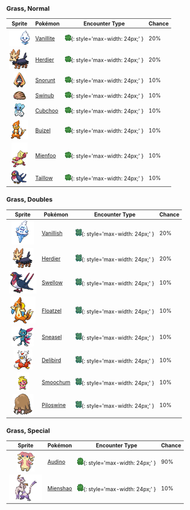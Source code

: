 

### Grass, Normal


| Sprite | Pokémon | Encounter Type | Chance |
| :---: | --- | :---: | --- |
| ![Vanillite](https://raw.githubusercontent.com/PokeAPI/sprites/master/sprites/pokemon/versions/generation-v/black-white/animated/582.gif) | [Vanillite](../pokemon/vanillite.md/) | ![Grass, Normal](../assets/encounter_types/grass_normal.png){: style='max-width: 24px;' } | 20% |
| ![Herdier](https://raw.githubusercontent.com/PokeAPI/sprites/master/sprites/pokemon/versions/generation-v/black-white/animated/507.gif) | [Herdier](../pokemon/herdier.md/) | ![Grass, Normal](../assets/encounter_types/grass_normal.png){: style='max-width: 24px;' } | 20% |
| ![Snorunt](https://raw.githubusercontent.com/PokeAPI/sprites/master/sprites/pokemon/versions/generation-v/black-white/animated/361.gif) | [Snorunt](../pokemon/snorunt.md/) | ![Grass, Normal](../assets/encounter_types/grass_normal.png){: style='max-width: 24px;' } | 10% |
| ![Swinub](https://raw.githubusercontent.com/PokeAPI/sprites/master/sprites/pokemon/versions/generation-v/black-white/animated/220.gif) | [Swinub](../pokemon/swinub.md/) | ![Grass, Normal](../assets/encounter_types/grass_normal.png){: style='max-width: 24px;' } | 10% |
| ![Cubchoo](https://raw.githubusercontent.com/PokeAPI/sprites/master/sprites/pokemon/versions/generation-v/black-white/animated/613.gif) | [Cubchoo](../pokemon/cubchoo.md/) | ![Grass, Normal](../assets/encounter_types/grass_normal.png){: style='max-width: 24px;' } | 10% |
| ![Buizel](https://raw.githubusercontent.com/PokeAPI/sprites/master/sprites/pokemon/versions/generation-v/black-white/animated/418.gif) | [Buizel](../pokemon/buizel.md/) | ![Grass, Normal](../assets/encounter_types/grass_normal.png){: style='max-width: 24px;' } | 10% |
| ![Mienfoo](https://raw.githubusercontent.com/PokeAPI/sprites/master/sprites/pokemon/versions/generation-v/black-white/animated/619.gif) | [Mienfoo](../pokemon/mienfoo.md/) | ![Grass, Normal](../assets/encounter_types/grass_normal.png){: style='max-width: 24px;' } | 10% |
| ![Taillow](https://raw.githubusercontent.com/PokeAPI/sprites/master/sprites/pokemon/versions/generation-v/black-white/animated/276.gif) | [Taillow](../pokemon/taillow.md/) | ![Grass, Normal](../assets/encounter_types/grass_normal.png){: style='max-width: 24px;' } | 10%

### Grass, Doubles


| Sprite | Pokémon | Encounter Type | Chance |
| :---: | --- | :---: | --- |
| ![Vanillish](https://raw.githubusercontent.com/PokeAPI/sprites/master/sprites/pokemon/versions/generation-v/black-white/animated/583.gif) | [Vanillish](../pokemon/vanillish.md/) | ![Grass, Doubles](../assets/encounter_types/grass_doubles.png){: style='max-width: 24px;' } | 20% |
| ![Herdier](https://raw.githubusercontent.com/PokeAPI/sprites/master/sprites/pokemon/versions/generation-v/black-white/animated/507.gif) | [Herdier](../pokemon/herdier.md/) | ![Grass, Doubles](../assets/encounter_types/grass_doubles.png){: style='max-width: 24px;' } | 20% |
| ![Swellow](https://raw.githubusercontent.com/PokeAPI/sprites/master/sprites/pokemon/versions/generation-v/black-white/animated/277.gif) | [Swellow](../pokemon/swellow.md/) | ![Grass, Doubles](../assets/encounter_types/grass_doubles.png){: style='max-width: 24px;' } | 10% |
| ![Floatzel](https://raw.githubusercontent.com/PokeAPI/sprites/master/sprites/pokemon/versions/generation-v/black-white/animated/419.gif) | [Floatzel](../pokemon/floatzel.md/) | ![Grass, Doubles](../assets/encounter_types/grass_doubles.png){: style='max-width: 24px;' } | 10% |
| ![Sneasel](https://raw.githubusercontent.com/PokeAPI/sprites/master/sprites/pokemon/versions/generation-v/black-white/animated/215.gif) | [Sneasel](../pokemon/sneasel.md/) | ![Grass, Doubles](../assets/encounter_types/grass_doubles.png){: style='max-width: 24px;' } | 10% |
| ![Delibird](https://raw.githubusercontent.com/PokeAPI/sprites/master/sprites/pokemon/versions/generation-v/black-white/animated/225.gif) | [Delibird](../pokemon/delibird.md/) | ![Grass, Doubles](../assets/encounter_types/grass_doubles.png){: style='max-width: 24px;' } | 10% |
| ![Smoochum](https://raw.githubusercontent.com/PokeAPI/sprites/master/sprites/pokemon/versions/generation-v/black-white/animated/238.gif) | [Smoochum](../pokemon/smoochum.md/) | ![Grass, Doubles](../assets/encounter_types/grass_doubles.png){: style='max-width: 24px;' } | 10% |
| ![Piloswine](https://raw.githubusercontent.com/PokeAPI/sprites/master/sprites/pokemon/versions/generation-v/black-white/animated/221.gif) | [Piloswine](../pokemon/piloswine.md/) | ![Grass, Doubles](../assets/encounter_types/grass_doubles.png){: style='max-width: 24px;' } | 10%

### Grass, Special


| Sprite | Pokémon | Encounter Type | Chance |
| :---: | --- | :---: | --- |
| ![Audino](https://raw.githubusercontent.com/PokeAPI/sprites/master/sprites/pokemon/versions/generation-v/black-white/animated/531.gif) | [Audino](../pokemon/audino.md/) | ![Grass, Special](../assets/encounter_types/grass_special.png){: style='max-width: 24px;' } | 90% |
| ![Mienshao](https://raw.githubusercontent.com/PokeAPI/sprites/master/sprites/pokemon/versions/generation-v/black-white/animated/620.gif) | [Mienshao](../pokemon/mienshao.md/) | ![Grass, Special](../assets/encounter_types/grass_special.png){: style='max-width: 24px;' } | 10% |
